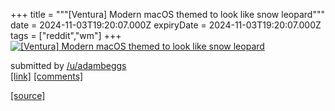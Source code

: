 +++
title = """[Ventura] Modern macOS themed to look like snow leopard"""
date = 2024-11-03T19:20:07.000Z
expiryDate = 2024-11-03T19:20:07.000Z
tags = ["reddit","wm"]
+++
[![[Ventura] Modern macOS themed to look like snow leopard](https://preview.redd.it/7def1iiclqyd1.png?width=640&crop=smart&auto=webp&s=699d31f11f54a6b8c79d1ac1649cd2755f3eebfb "[Ventura] Modern macOS themed to look like snow leopard")](https://www.reddit.com/r/unixporn/comments/1giusmr/ventura_modern_macos_themed_to_look_like_snow/)

submitted by [/u/adambeggs](https://www.reddit.com/user/adambeggs)  
[\[link\]](https://i.redd.it/7def1iiclqyd1.png) [\[comments\]](https://www.reddit.com/r/unixporn/comments/1giusmr/ventura_modern_macos_themed_to_look_like_snow/)

[[source]](https://www.reddit.com/r/unixporn/comments/1giusmr/ventura_modern_macos_themed_to_look_like_snow/)
